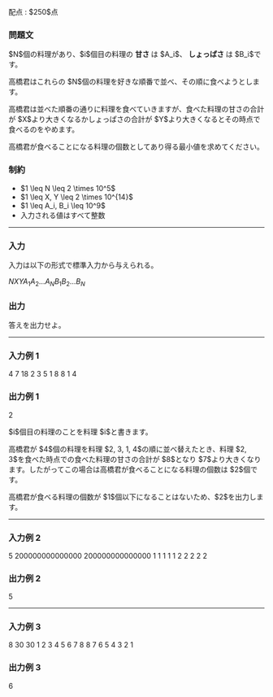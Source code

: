 
<div>

<span>

<span>

<p>
配点 : $250$点
</p>

<div>

<section>

### **問題文**

<p>
$N$個の料理があり、$i$個目の料理の
<strong>
甘さ
</strong>
は $A_i$、
<strong>
しょっぱさ
</strong>
は $B_i$です。
</p>

<p>
高橋君はこれらの $N$個の料理を好きな順番で並べ、その順に食べようとします。
</p>

<p>
高橋君は並べた順番の通りに料理を食べていきますが、食べた料理の甘さの合計が $X$より大きくなるかしょっぱさの合計が $Y$より大きくなるとその時点で食べるのをやめます。
</p>

<p>
高橋君が食べることになる料理の個数としてあり得る最小値を求めてください。
</p>

</section>

</div>

<div>

<section>

### **制約**

<ul>

<li>
$1 \leq N \leq 2 \times 10^5$
</li>

<li>
$1 \leq X, Y \leq 2 \times 10^{14}$
</li>

<li>
$1 \leq A_i, B_i \leq 10^9$
</li>

<li>
入力される値はすべて整数
</li>

</ul>

</section>

</div>

---

<div>

<div>

<section>

### **入力**

<p>
入力は以下の形式で標準入力から与えられる。
</p>

<div>

$N$$X$$Y$$A_1$$A_2$$\ldots$$A_N$$B_1$$B_2$$\ldots$$B_N$
</div>

</section>

</div>

<div>

<section>

### **出力**

<p>
答えを出力せよ。
</p>

</section>

</div>

</div>

---

<div>

<section>

### **入力例 1**

<div>

4 7 18
2 3 5 1
8 8 1 4

</div>

</section>

</div>

<div>

<section>

### **出力例 1**

<div>

2

</div>

<p>
$i$個目の料理のことを料理 $i$と書きます。
</p>

<p>
高橋君が $4$個の料理を料理 $2, 3, 1, 4$の順に並べ替えたとき、料理 $2, 3$を食べた時点での食べた料理の甘さの合計が $8$となり $7$より大きくなります。したがってこの場合は高橋君が食べることになる料理の個数は $2$個です。
</p>

<p>
高橋君が食べる料理の個数が $1$個以下になることはないため、$2$を出力します。
</p>

</section>

</div>

---

<div>

<section>

### **入力例 2**

<div>

5 200000000000000 200000000000000
1 1 1 1 1
2 2 2 2 2

</div>

</section>

</div>

<div>

<section>

### **出力例 2**

<div>

5

</div>

</section>

</div>

---

<div>

<section>

### **入力例 3**

<div>

8 30 30
1 2 3 4 5 6 7 8
8 7 6 5 4 3 2 1

</div>

</section>

</div>

<div>

<section>

### **出力例 3**

<div>

6

</div>

</section>

</div>

</span>

</span>

</div>
